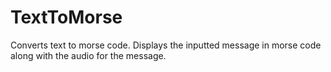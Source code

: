 # TextToMorse
Converts text to morse code.
Displays the inputted message in morse code along with the audio for the message.
